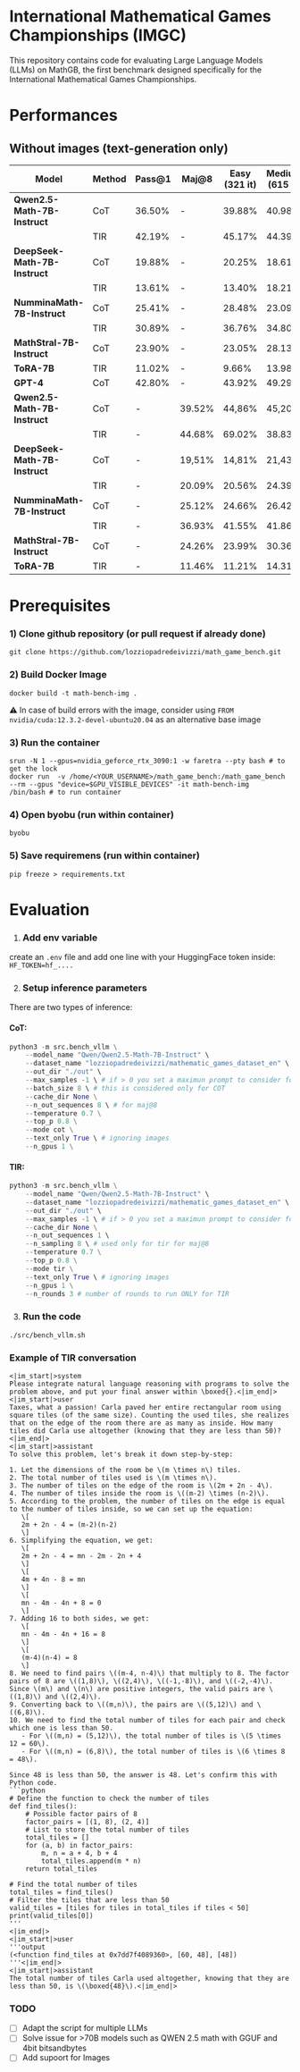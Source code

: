 # International Mathematical Games Championships (IMGC)
This repository contains code for evaluating Large Language Models (LLMs) on MathGB, the first benchmark designed specifically for the International Mathematical Games Championships.

# Performances
## Without images (text-generation only)
| Model                          | Method      | Pass@1 | Maj@8 | Easy (321 it) | Medium (615 it) | Hard (430 it) |
|--------------------------------|-------------|--------|-------|---------------|-----------------|---------------|
| **Qwen2.5-Math-7B-Instruct**   | CoT         | 36.50% | -     | 39.88%        | 40.98%          | 26.74%        |
|                                | TIR         | 42.19% | -     | 45.17%        | 44.39%          | 35.58%        |
| **DeepSeek-Math-7B-Instruct**  | CoT         | 19.88% | -     | 20.25%        | 18.61%          | 21.13%        |
|                                | TIR         | 13.61% | -     | 13.40%        | 18.21%          | 7.21%         |
| **NumminaMath-7B-Instruct**    | CoT         | 25.41% | -     | 28.48%        | 23.09%          | 26.16%        |
|                                | TIR         | 30.89% | -     | 36.76%        | 34.80%          | 20.00%        |
| **MathStral-7B-Instruct**      | CoT         | 23.90% | -     | 23.05%        | 28.13%          | 17.67%        |
| **ToRA-7B**                    | TIR         | 11.02% | -     | 9.66%         | 13.98%          | 7.91%         |
| **GPT-4**                      | CoT         | 42.80% | -     | 43.92%        | 49.29%          | 33.41%        |  
| **Qwen2.5-Math-7B-Instruct**   | CoT         | -      | 39.52%| 44,86%        | 45,20%          | 29,06%        |
|                                | TIR         | -      | 44.68%| 69.02%        | 38.83%          | 45.05%        |
| **DeepSeek-Math-7B-Instruct**  | CoT         | -      | 19,51%| 14,81%        | 21,43%          | 20,21%        |
|                                | TIR         | -      | 20.09%| 20.56%        | 24.39%          | 13.26%        |
| **NumminaMath-7B-Instruct**    | CoT         | -      | 25.12%| 24.66%        | 26.42%          | 23.89%        |
|                                | TIR         | -      | 36.93%| 41.55%        | 41.86%          | 27.25%        |
| **MathStral-7B-Instruct**      | CoT         | -      | 24.26%| 23.99%        | 30.36%          | 16.35%        |
| **ToRA-7B**                    | TIR         | -      | 11.46%| 11.21%        | 14.31%          | 7.23%         |

# Prerequisites 
### 1) Clone github repository (or pull request if already done)
```
git clone https://github.com/lozziopadredeivizzi/math_game_bench.git
```

### 2) Build Docker Image
```
docker build -t math-bench-img .
```
⚠️ In case of build errors with the image, consider using `FROM nvidia/cuda:12.3.2-devel-ubuntu20.04` as an alternative base image

### 3) Run the container 
```
srun -N 1 --gpus=nvidia_geforce_rtx_3090:1 -w faretra --pty bash # to get the lock
docker run  -v /home/<YOUR_USERNAME>/math_game_bench:/math_game_bench --rm --gpus "device=$GPU_VISIBLE_DEVICES" -it math-bench-img  /bin/bash # to run container
```

### 4) Open byobu (run within container)
```
byobu
```

### 5) Save requiremens (run within container)
```
pip freeze > requirements.txt
```

# Evaluation

1) ### Add env variable
create an `.env` file and add one line with your HuggingFace token inside: `HF_TOKEN=hf_....`

2) ### Setup inference parameters
There are two types of inference: 

#### CoT:

```python
python3 -m src.bench_vllm \
    --model_name "Qwen/Qwen2.5-Math-7B-Instruct" \
    --dataset_name "lozziopadredeivizzi/mathematic_games_dataset_en" \
    --out_dir "./out" \
    --max_samples -1 \ # if > 0 you set a maximun prompt to consider for the execution, useful for debug
    --batch_size 8 \ # this is considered only for COT
    --cache_dir None \
    --n_out_sequences 8 \ # for maj@8
    --temperature 0.7 \
    --top_p 0.8 \
    --mode cot \
    --text_only True \ # ignoring images
    --n_gpus 1 \
```

#### TIR:

```python
python3 -m src.bench_vllm \
    --model_name "Qwen/Qwen2.5-Math-7B-Instruct" \
    --dataset_name "lozziopadredeivizzi/mathematic_games_dataset_en" \
    --out_dir "./out" \
    --max_samples -1 \ # if > 0 you set a maximun prompt to consider for the execution, useful for debug
    --cache_dir None \
    --n_out_sequences 1 \ 
    --n_sampling 8 \ # used only for tir for maj@8
    --temperature 0.7 \
    --top_p 0.8 \
    --mode tir \
    --text_only True \ # ignoring images
    --n_gpus 1 \
    --n_rounds 3 # number of rounds to run ONLY for TIR
```

3) ### Run the code
```
./src/bench_vllm.sh
```

### Example of TIR conversation
```
<|im_start|>system
Please integrate natural language reasoning with programs to solve the problem above, and put your final answer within \boxed{}.<|im_end|>
<|im_start|>user
Taxes, what a passion! Carla paved her entire rectangular room using square tiles (of the same size). Counting the used tiles, she realizes that on the edge of the room there are as many as inside. How many tiles did Carla use altogether (knowing that they are less than 50)?<|im_end|>
<|im_start|>assistant
To solve this problem, let's break it down step-by-step:

1. Let the dimensions of the room be \(m \times n\) tiles.
2. The total number of tiles used is \(m \times n\).
3. The number of tiles on the edge of the room is \(2m + 2n - 4\).
4. The number of tiles inside the room is \((m-2) \times (n-2)\).
5. According to the problem, the number of tiles on the edge is equal to the number of tiles inside, so we can set up the equation:
   \[
   2m + 2n - 4 = (m-2)(n-2)
   \]
6. Simplifying the equation, we get:
   \[
   2m + 2n - 4 = mn - 2m - 2n + 4
   \]
   \[
   4m + 4n - 8 = mn
   \]
   \[
   mn - 4m - 4n + 8 = 0
   \]
7. Adding 16 to both sides, we get:
   \[
   mn - 4m - 4n + 16 = 8
   \]
   \[
   (m-4)(n-4) = 8
   \]
8. We need to find pairs \((m-4, n-4)\) that multiply to 8. The factor pairs of 8 are \((1,8)\), \((2,4)\), \((-1,-8)\), and \((-2,-4)\). Since \(m\) and \(n\) are positive integers, the valid pairs are \((1,8)\) and \((2,4)\).
9. Converting back to \((m,n)\), the pairs are \((5,12)\) and \((6,8)\).
10. We need to find the total number of tiles for each pair and check which one is less than 50.
   - For \((m,n) = (5,12)\), the total number of tiles is \(5 \times 12 = 60\).
   - For \((m,n) = (6,8)\), the total number of tiles is \(6 \times 8 = 48\).

Since 48 is less than 50, the answer is 48. Let's confirm this with Python code.
```python
# Define the function to check the number of tiles
def find_tiles():
    # Possible factor pairs of 8
    factor_pairs = [(1, 8), (2, 4)]
    # List to store the total number of tiles
    total_tiles = []
    for (a, b) in factor_pairs:
        m, n = a + 4, b + 4
        total_tiles.append(m * n)
    return total_tiles

# Find the total number of tiles
total_tiles = find_tiles()
# Filter the tiles that are less than 50
valid_tiles = [tiles for tiles in total_tiles if tiles < 50]
print(valid_tiles[0])
'''
<|im_end|>
<|im_start|>user
'''output
(<function find_tiles at 0x7dd7f4089360>, [60, 48], [48])
'''<|im_end|>
<|im_start|>assistant
The total number of tiles Carla used altogether, knowing that they are less than 50, is \(\boxed{48}\).<|im_end|>
```

### TODO
- [ ] Adapt the script for multiple LLMs
- [ ] Solve issue for >70B models such as QWEN 2.5 math with GGUF and 4bit bitsandbytes
- [ ] Add supoort for Images
